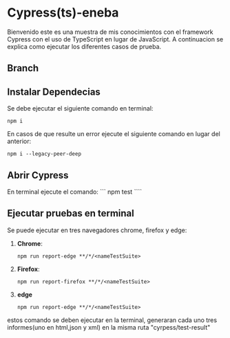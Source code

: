 # Cypress(ts)-eneba
Bienvenido este es una muestra de mis conocimientos con el framework Cypress con el uso de TypeScript en lugar de JavaScript.
A continuacion se explica como ejecutar los diferentes casos de prueba.

## Branch

## Instalar Dependecias

Se debe ejecutar el siguiente comando en terminal:
```
npm i
````
En casos de que resulte un error ejecute el siguiente comando en lugar del anterior:
```
npm i --legacy-peer-deep
````

## Abrir Cypress

En terminal ejecute el comando:
    ```
    npm test
    ````

## Ejecutar pruebas en terminal
Se puede ejecutar en tres navegadores chrome, firefox y edge:

1. **Chrome**:
    ```
    npm run report-edge **/*/<nameTestSuite>
    ````
2. **Firefox**:
    ```
    npm run report-firefox **/*/<nameTestSuite>
    ````    
3. **edge**
    ```
    npm run report-edge **/*/<nameTestSuite>
    ````

estos comando se deben ejecutar en la terminal, generaran cada uno tres informes(uno en html,json y xml) en la misma ruta "cyrpess/test-result" 